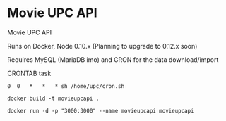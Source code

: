 Movie UPC API
=======

Movie UPC API

Runs on Docker, Node 0.10.x (Planning to upgrade to 0.12.x soon)

Requires MySQL (MariaDB imo) and CRON for the data download/import

CRONTAB task
```
0  0   *   *   * sh /home/upc/cron.sh
```

```
docker build -t movieupcapi .

docker run -d -p "3000:3000" --name movieupcapi movieupcapi
```
